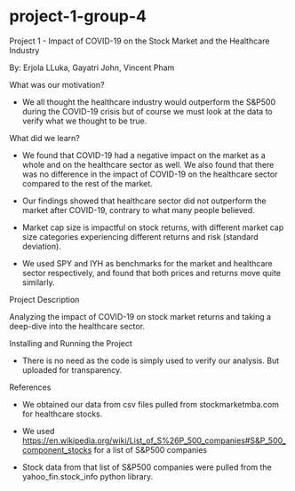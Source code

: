 # project-1-group-4
Project 1 - Impact of COVID-19 on the Stock Market and the Healthcare Industry



By: Erjola LLuka, Gayatri John, Vincent Pham



What was our motivation?

 - We all thought the healthcare industry would outperform the S&P500 during the COVID-19 crisis but of course we must look at the data to verify what we thought to be true.
 
What did we learn?

- We found that COVID-19 had a negative impact on the market as a whole and on the healthcare sector as well. We also found that there was no difference in the impact of COVID-19 on the healthcare sector compared to the rest of the market.

- Our findings showed that healthcare sector did not outperform the market after COVID-19, contrary to what many people believed. 

- Market cap size is impactful on stock returns, with different market cap size categories experiencing different returns and risk (standard deviation). 

- We used SPY and IYH as benchmarks for the market and healthcare sector respectively, and found that both prices and returns move quite similarly.

Project Description

Analyzing the impact of COVID-19 on stock market returns and taking a deep-dive into the healthcare sector.

Installing and Running the Project

- There is no need as the code is simply used to verify our analysis. But uploaded for transparency.


References

- We obtained our data from csv files pulled from stockmarketmba.com for healthcare stocks.

- We used https://en.wikipedia.org/wiki/List_of_S%26P_500_companies#S&P_500_component_stocks for a list of S&P500 companies

- Stock data from that list of S&P500 companies were pulled from the yahoo_fin.stock_info python library.


